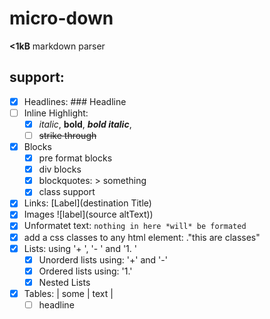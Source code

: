 
# micro-down

**<1kB** markdown parser 


## support:
- [x] Headlines: ### Headline
- [ ] Inline Highlight:
    - [x] *italic*, **bold**, ***bold italic***, 
    - [ ] ~~strike through~~
- [x] Blocks
    - [x] pre format blocks
    - [x] div blocks
    - [x] blockquotes: > something
    - [x] class support
- [x] Links: [Label](destination Title)
- [x] Images ![label](source altText))
- [x] Unformatet text: `nothing in here *will* be formated`
- [x] add a css classes to any html element: ."this are classes"
- [x] Lists: using '+ ', '- ' and '1. '
    - [x] Unorderd lists using: '+' and '-'
    - [x] Ordered lists using: '1.'
    - [x] Nested Lists
- [x] Tables: | some | text |
    - [ ] headline

